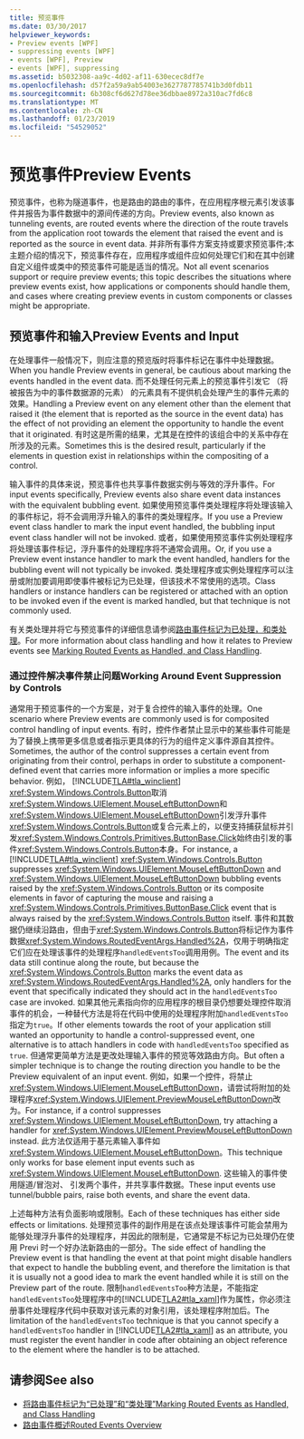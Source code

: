 ```yaml
---
title: 预览事件
ms.date: 03/30/2017
helpviewer_keywords:
- Preview events [WPF]
- suppressing events [WPF]
- events [WPF], Preview
- events [WPF], suppressing
ms.assetid: b5032308-aa9c-4d02-af11-630ecec8df7e
ms.openlocfilehash: d57f2a59a9ab54003e3627787785741b3d0fdb11
ms.sourcegitcommit: 6b308cf6d627d78ee36dbbae8972a310ac7fd6c8
ms.translationtype: MT
ms.contentlocale: zh-CN
ms.lasthandoff: 01/23/2019
ms.locfileid: "54529052"
---
```

# <a name="preview-events"></a><span data-ttu-id="7b756-102">预览事件</span><span class="sxs-lookup"><span data-stu-id="7b756-102">Preview Events</span></span>
<span data-ttu-id="7b756-103">预览事件，也称为隧道事件，也是路由的路由的事件，在应用程序根元素引发该事件并报告为事件数据中的源间传递的方向。</span><span class="sxs-lookup"><span data-stu-id="7b756-103">Preview events, also known as tunneling events, are routed events where the direction of the route travels from the application root towards the element that raised the event and is reported as the source in event data.</span></span> <span data-ttu-id="7b756-104">并非所有事件方案支持或要求预览事件;本主题介绍的情况下，预览事件存在，应用程序或组件应如何处理它们和在其中创建自定义组件或类中的预览事件可能是适当的情况。</span><span class="sxs-lookup"><span data-stu-id="7b756-104">Not all event scenarios support or require preview events; this topic describes the situations where preview events exist, how applications or components should handle them, and cases where creating preview events in custom components or classes might be appropriate.</span></span>  
  
## <a name="preview-events-and-input"></a><span data-ttu-id="7b756-105">预览事件和输入</span><span class="sxs-lookup"><span data-stu-id="7b756-105">Preview Events and Input</span></span>  
 <span data-ttu-id="7b756-106">在处理事件一般情况下，则应注意的预览版时将事件标记在事件中处理数据。</span><span class="sxs-lookup"><span data-stu-id="7b756-106">When you handle Preview events in general, be cautious about marking the events handled in the event data.</span></span> <span data-ttu-id="7b756-107">而不处理任何元素上的预览事件引发它 （将被报告为中的事件数据源的元素） 的元素具有不提供机会处理产生的事件元素的效果。</span><span class="sxs-lookup"><span data-stu-id="7b756-107">Handling a Preview event on any element other than the element that raised it (the element that is reported as the source in the event data) has the effect of not providing an element the opportunity to handle the event that it originated.</span></span> <span data-ttu-id="7b756-108">有时这是所需的结果，尤其是在控件的该组合中的关系中存在所涉及的元素。</span><span class="sxs-lookup"><span data-stu-id="7b756-108">Sometimes this is the desired result, particularly if the elements in question exist in relationships within the compositing of a control.</span></span>  
  
 <span data-ttu-id="7b756-109">输入事件的具体来说，预览事件也共享事件数据实例与等效的浮升事件。</span><span class="sxs-lookup"><span data-stu-id="7b756-109">For input events specifically, Preview events also share event data instances with the equivalent bubbling event.</span></span> <span data-ttu-id="7b756-110">如果使用预览事件类处理程序将处理该输入的事件标记，将不会调用浮升输入的事件的类处理程序。</span><span class="sxs-lookup"><span data-stu-id="7b756-110">If you use a Preview event class handler to mark the input event handled, the bubbling input event class handler will not be invoked.</span></span> <span data-ttu-id="7b756-111">或者，如果使用预览事件实例处理程序将处理该事件标记，浮升事件的处理程序将不通常会调用。</span><span class="sxs-lookup"><span data-stu-id="7b756-111">Or, if you use a Preview event instance handler to mark the event handled, handlers for the bubbling event will not typically be invoked.</span></span> <span data-ttu-id="7b756-112">类处理程序或实例处理程序可以注册或附加要调用即使事件被标记为已处理，但该技术不常使用的选项。</span><span class="sxs-lookup"><span data-stu-id="7b756-112">Class handlers or instance handlers can be registered or attached with an option to be invoked even if the event is marked handled, but that technique is not commonly used.</span></span>  
  
 <span data-ttu-id="7b756-113">有关类处理并将它与预览事件的详细信息请参阅[路由事件标记为已处理，和类处理](../../../../docs/framework/wpf/advanced/marking-routed-events-as-handled-and-class-handling.md)。</span><span class="sxs-lookup"><span data-stu-id="7b756-113">For more information about class handling and how it relates to Preview events see [Marking Routed Events as Handled, and Class Handling](../../../../docs/framework/wpf/advanced/marking-routed-events-as-handled-and-class-handling.md).</span></span>  
  
### <a name="working-around-event-suppression-by-controls"></a><span data-ttu-id="7b756-114">通过控件解决事件禁止问题</span><span class="sxs-lookup"><span data-stu-id="7b756-114">Working Around Event Suppression by Controls</span></span>  
 <span data-ttu-id="7b756-115">通常用于预览事件的一个方案是，对于复合控件的输入事件的处理。</span><span class="sxs-lookup"><span data-stu-id="7b756-115">One scenario where Preview events are commonly used is for composited control handling of input events.</span></span> <span data-ttu-id="7b756-116">有时，控件作者禁止显示中的某些事件可能是为了替换上携带更多信息或者指示更具体的行为的组件定义事件源自其控件。</span><span class="sxs-lookup"><span data-stu-id="7b756-116">Sometimes, the author of the control suppresses a certain event from originating from their control, perhaps in order to substitute a component-defined event that carries more information or implies a more specific behavior.</span></span> <span data-ttu-id="7b756-117">例如， [!INCLUDE[TLA#tla_winclient](../../../../includes/tlasharptla-winclient-md.md)] <xref:System.Windows.Controls.Button>取消<xref:System.Windows.UIElement.MouseLeftButtonDown>和<xref:System.Windows.UIElement.MouseLeftButtonDown>引发浮升事件<xref:System.Windows.Controls.Button>或复合元素上的，以便支持捕获鼠标并引发<xref:System.Windows.Controls.Primitives.ButtonBase.Click>始终由引发的事件<xref:System.Windows.Controls.Button>本身。</span><span class="sxs-lookup"><span data-stu-id="7b756-117">For instance, a [!INCLUDE[TLA#tla_winclient](../../../../includes/tlasharptla-winclient-md.md)] <xref:System.Windows.Controls.Button> suppresses <xref:System.Windows.UIElement.MouseLeftButtonDown> and <xref:System.Windows.UIElement.MouseLeftButtonDown> bubbling events raised by the <xref:System.Windows.Controls.Button> or its composite elements in favor of capturing the mouse and raising a <xref:System.Windows.Controls.Primitives.ButtonBase.Click> event that is always raised by the <xref:System.Windows.Controls.Button> itself.</span></span> <span data-ttu-id="7b756-118">事件和其数据仍继续沿路由，但由于<xref:System.Windows.Controls.Button>将标记作为事件数据<xref:System.Windows.RoutedEventArgs.Handled%2A>，仅用于明确指定它们应在处理该事件的处理程序`handledEventsToo`调用用例。</span><span class="sxs-lookup"><span data-stu-id="7b756-118">The event and its data still continue along the route, but because the <xref:System.Windows.Controls.Button> marks the event data as <xref:System.Windows.RoutedEventArgs.Handled%2A>, only handlers for the event that specifically indicated they should act in the `handledEventsToo` case  are invoked.</span></span>  <span data-ttu-id="7b756-119">如果其他元素指向你的应用程序的根目录仍想要处理控件取消事件的机会，一种替代方法是将在代码中使用的处理程序附加`handledEventsToo`指定为`true`。</span><span class="sxs-lookup"><span data-stu-id="7b756-119">If other elements towards the root of your application still wanted an opportunity to handle a control-suppressed event, one alternative is to attach handlers in code with `handledEventsToo` specified as `true`.</span></span> <span data-ttu-id="7b756-120">但通常更简单方法是更改处理输入事件的预览等效路由方向。</span><span class="sxs-lookup"><span data-stu-id="7b756-120">But often a simpler technique is to change the routing direction you handle to be the Preview equivalent of an input event.</span></span> <span data-ttu-id="7b756-121">例如，如果一个控件，将禁止<xref:System.Windows.UIElement.MouseLeftButtonDown>，请尝试将附加的处理程序<xref:System.Windows.UIElement.PreviewMouseLeftButtonDown>改为。</span><span class="sxs-lookup"><span data-stu-id="7b756-121">For instance, if a control suppresses <xref:System.Windows.UIElement.MouseLeftButtonDown>, try attaching a handler for <xref:System.Windows.UIElement.PreviewMouseLeftButtonDown> instead.</span></span> <span data-ttu-id="7b756-122">此方法仅适用于基元素输入事件如<xref:System.Windows.UIElement.MouseLeftButtonDown>。</span><span class="sxs-lookup"><span data-stu-id="7b756-122">This technique only works for base element input events such as <xref:System.Windows.UIElement.MouseLeftButtonDown>.</span></span> <span data-ttu-id="7b756-123">这些输入的事件使用隧道/冒泡对、 引发两个事件，并共享事件数据。</span><span class="sxs-lookup"><span data-stu-id="7b756-123">These input events use tunnel/bubble pairs, raise both events, and share the event data.</span></span>  
  
 <span data-ttu-id="7b756-124">上述每种方法有负面影响或限制。</span><span class="sxs-lookup"><span data-stu-id="7b756-124">Each of these techniques has either side effects or limitations.</span></span> <span data-ttu-id="7b756-125">处理预览事件的副作用是在该点处理该事件可能会禁用为能够处理浮升事件的处理程序，并因此的限制是，它通常是不标记为已处理仍在使用 Previ 时一个好办法新路由的一部分。</span><span class="sxs-lookup"><span data-stu-id="7b756-125">The side effect of handling the Preview event is that handling the event at that point might disable handlers that expect to handle the bubbling event, and therefore the limitation is that it is usually not a good idea to mark the event handled while it is still on the Preview part of the route.</span></span> <span data-ttu-id="7b756-126">限制`handledEventsToo`种方法是，不能指定`handledEventsToo`处理程序中的[!INCLUDE[TLA2#tla_xaml](../../../../includes/tla2sharptla-xaml-md.md)]作为属性，你必须注册事件处理程序代码中获取对该元素的对象引用，该处理程序附加后。</span><span class="sxs-lookup"><span data-stu-id="7b756-126">The limitation of the `handledEventsToo` technique is that you cannot specify a `handledEventsToo` handler in [!INCLUDE[TLA2#tla_xaml](../../../../includes/tla2sharptla-xaml-md.md)] as an attribute, you must register the event handler in code after obtaining an object reference to the element where the handler is to be attached.</span></span>  
  
## <a name="see-also"></a><span data-ttu-id="7b756-127">请参阅</span><span class="sxs-lookup"><span data-stu-id="7b756-127">See also</span></span>
- [<span data-ttu-id="7b756-128">将路由事件标记为“已处理”和“类处理”</span><span class="sxs-lookup"><span data-stu-id="7b756-128">Marking Routed Events as Handled, and Class Handling</span></span>](../../../../docs/framework/wpf/advanced/marking-routed-events-as-handled-and-class-handling.md)
- [<span data-ttu-id="7b756-129">路由事件概述</span><span class="sxs-lookup"><span data-stu-id="7b756-129">Routed Events Overview</span></span>](../../../../docs/framework/wpf/advanced/routed-events-overview.md)
